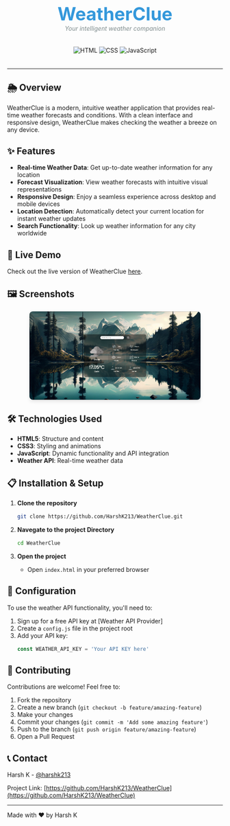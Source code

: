 <div align="center">
  <h1 style="color: #3498db; font-size: 3em; margin-bottom: 0;">WeatherClue</h1>
  <p style="font-style: italic; color: #7f8c8d; margin-top: 0;">Your intelligent weather companion</p>
  
  <div style="display: inline-block; margin: 20px 0;">
    <img src="https://img.shields.io/badge/HTML-34.6%25-orange" alt="HTML">
    <img src="https://img.shields.io/badge/CSS-25.2%25-blue" alt="CSS">
    <img src="https://img.shields.io/badge/JavaScript-40.2%25-yellow" alt="JavaScript">
  </div>
</div>

---

## 🌦️ Overview

WeatherClue is a modern, intuitive weather application that provides real-time weather forecasts and conditions. With a clean interface and responsive design, WeatherClue makes checking the weather a breeze on any device.

## ✨ Features

- **Real-time Weather Data**: Get up-to-date weather information for any location
- **Forecast Visualization**: View weather forecasts with intuitive visual representations
- **Responsive Design**: Enjoy a seamless experience across desktop and mobile devices
- **Location Detection**: Automatically detect your current location for instant weather updates
- **Search Functionality**: Look up weather information for any city worldwide

## 🚀 Live Demo

Check out the live version of WeatherClue [here](https://harshk213.github.io/WeatherClue/).

## 🖼️ Screenshots

<div align="center" style="display: flex; flex-wrap: wrap; justify-content: center; gap: 10px; margin: 20px 0;">
  <img src="/image/Screenshot.png" alt="WeatherClue Screenshot" style="border-radius: 8px; box-shadow: 0 4px 8px rgba(0,0,0,0.1); max-width: 400px;">
</div>

## 🛠️ Technologies Used

- **HTML5**: Structure and content
- **CSS3**: Styling and animations
- **JavaScript**: Dynamic functionality and API integration
- **Weather API**: Real-time weather data

## 📋 Installation & Setup

1. **Clone the repository**
   ```bash
   git clone https://github.com/HarshK213/WeatherClue.git
    ```
2. **Navegate to the project Directory**
    ```bash
    cd WeatherClue
    ```
3. **Open the project**

    - Open `index.html` in your preferred browser


## 🔧 Configuration

To use the weather API functionality, you'll need to:

1. Sign up for a free API key at [Weather API Provider]
2. Create a `config.js` file in the project root
3. Add your API key:
    ```js
    const WEATHER_API_KEY = 'Your API KEY here'
    ```

## 🤝 Contributing

Contributions are welcome! Feel free to:

1. Fork the repository
2. Create a new branch (`git checkout -b feature/amazing-feature`)
3. Make your changes
4. Commit your changes (`git commit -m 'Add some amazing feature'`)
5. Push to the branch (`git push origin feature/amazing-feature`)
6. Open a Pull Request


## 📞 Contact

Harsh K - [@harshk213](https://github.com/HarshK213)

Project Link: [https://github.com/HarshK213/WeatherClue](https://github.com/HarshK213/WeatherClue)

---

<div>Made with ❤️ by Harsh K</div>
